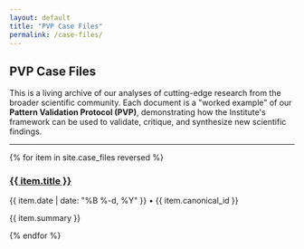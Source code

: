 ```yaml
---
layout: default
title: "PVP Case Files"
permalink: /case-files/
---
```


## PVP Case Files

This is a living archive of our analyses of cutting-edge research from the broader scientific community. Each document is a "worked example" of our **Pattern Validation Protocol (PVP)**, demonstrating how the Institute's framework can be used to validate, critique, and synthesize new scientific findings.

---

<div class="post-list">
  {% for item in site.case_files reversed %}
    <div class="post-item">
      <h3><a href="{{ item.url | relative_url }}">{{ item.title }}</a></h3>
      <p class="post-meta">{{ item.date | date: "%B %-d, %Y" }} • {{ item.canonical_id }}</p>
      <p>{{ item.summary }}</p>
    </div>
  {% endfor %}
</div>
